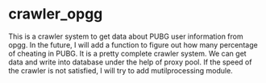 # crawler_opgg
This is a crawler system to get data about PUBG user information from opgg.
In the future, I will add a function to figure out how many percentage of cheating in PUBG.
It is a pretty complete crawler system. We can get data and write into database under the help of proxy pool. 
If the speed of the crawler is not satisfied, I will try to add mutilprocessing module.
